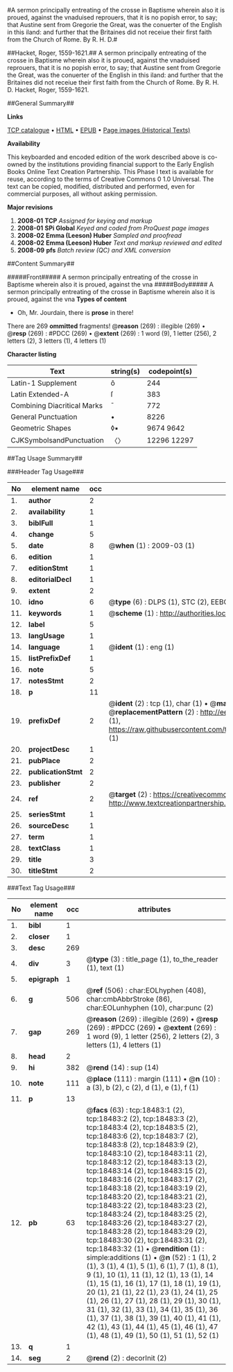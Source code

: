 #A sermon principally entreating of the crosse in Baptisme wherein also it is proued, against the vnaduised reprouers, that it is no popish error, to say; that Austine sent from Gregorie the Great, was the conuerter of the English in this iland: and further that the Britaines did not receiue their first faith from the Church of Rome. By R. H. D.#

##Hacket, Roger, 1559-1621.##
A sermon principally entreating of the crosse in Baptisme wherein also it is proued, against the vnaduised reprouers, that it is no popish error, to say; that Austine sent from Gregorie the Great, was the conuerter of the English in this iland: and further that the Britaines did not receiue their first faith from the Church of Rome. By R. H. D.
Hacket, Roger, 1559-1621.

##General Summary##

**Links**

[TCP catalogue](http://www.ota.ox.ac.uk/tcp/)  • 
[HTML](http://tei.it.ox.ac.uk/tcp/Texts-HTML/free/A02/A02461.html)  • 
[EPUB](http://tei.it.ox.ac.uk/tcp/Texts-EPUB/free/A02/A02461.epub) • 
[Page images (Historical Texts)](https://data.historicaltexts.jisc.ac.uk/view?pubId=eebo-99853115e&pageId=eebo-99853115e-18483-1)

**Availability**

This keyboarded and encoded edition of the
	       work described above is co-owned by the institutions
	       providing financial support to the Early English Books
	       Online Text Creation Partnership. This Phase I text is
	       available for reuse, according to the terms of Creative
	       Commons 0 1.0 Universal. The text can be copied,
	       modified, distributed and performed, even for
	       commercial purposes, all without asking permission.

**Major revisions**

1. __2008-01__ __TCP__ *Assigned for keying and markup*
1. __2008-01__ __SPi Global__ *Keyed and coded from ProQuest page images*
1. __2008-02__ __Emma (Leeson) Huber__ *Sampled and proofread*
1. __2008-02__ __Emma (Leeson) Huber__ *Text and markup reviewed and edited*
1. __2008-09__ __pfs__ *Batch review (QC) and XML conversion*

##Content Summary##

#####Front#####
A sermon principally entreating of the crosse in Baptisme wherein also it is proued, against the vna
#####Body#####
A sermon principally entreating of the crosse in Baptisme wherein also it is proued, against the vna
**Types of content**

  * Oh, Mr. Jourdain, there is **prose** in there!

There are 269 **ommitted** fragments! 
 @__reason__ (269) : illegible (269)  •  @__resp__ (269) : #PDCC (269)  •  @__extent__ (269) : 1 word (9), 1 letter (256), 2 letters (2), 3 letters (1), 4 letters (1)

**Character listing**


|Text|string(s)|codepoint(s)|
|---|---|---|
|Latin-1 Supplement|ô|244|
|Latin Extended-A|ſ|383|
|Combining             Diacritical Marks|̄|772|
|General Punctuation|•|8226|
|Geometric Shapes|◊▪|9674 9642|
|CJKSymbolsandPunctuation|〈〉|12296 12297|

##Tag Usage Summary##

###Header Tag Usage###

|No|element name|occ|attributes|
|---|---|---|---|
|1.|__author__|2||
|2.|__availability__|1||
|3.|__biblFull__|1||
|4.|__change__|5||
|5.|__date__|8| @__when__ (1) : 2009-03 (1)|
|6.|__edition__|1||
|7.|__editionStmt__|1||
|8.|__editorialDecl__|1||
|9.|__extent__|2||
|10.|__idno__|6| @__type__ (6) : DLPS (1), STC (2), EEBO-CITATION (1), PROQUEST (1), VID (1)|
|11.|__keywords__|1| @__scheme__ (1) : http://authorities.loc.gov/ (1)|
|12.|__label__|5||
|13.|__langUsage__|1||
|14.|__language__|1| @__ident__ (1) : eng (1)|
|15.|__listPrefixDef__|1||
|16.|__note__|5||
|17.|__notesStmt__|2||
|18.|__p__|11||
|19.|__prefixDef__|2| @__ident__ (2) : tcp (1), char (1)  •  @__matchPattern__ (2) : ([0-9\-]+):([0-9IVX]+) (1), (.+) (1)  •  @__replacementPattern__ (2) : http://eebo.chadwyck.com/downloadtiff?vid=$1&page=$2 (1), https://raw.githubusercontent.com/textcreationpartnership/Texts/master/tcpchars.xml#$1 (1)|
|20.|__projectDesc__|1||
|21.|__pubPlace__|2||
|22.|__publicationStmt__|2||
|23.|__publisher__|2||
|24.|__ref__|2| @__target__ (2) : https://creativecommons.org/publicdomain/zero/1.0/ (1), http://www.textcreationpartnership.org/docs/. (1)|
|25.|__seriesStmt__|1||
|26.|__sourceDesc__|1||
|27.|__term__|1||
|28.|__textClass__|1||
|29.|__title__|3||
|30.|__titleStmt__|2||


###Text Tag Usage###

|No|element name|occ|attributes|
|---|---|---|---|
|1.|__bibl__|1||
|2.|__closer__|1||
|3.|__desc__|269||
|4.|__div__|3| @__type__ (3) : title_page (1), to_the_reader (1), text (1)|
|5.|__epigraph__|1||
|6.|__g__|506| @__ref__ (506) : char:EOLhyphen (408), char:cmbAbbrStroke (86), char:EOLunhyphen (10), char:punc (2)|
|7.|__gap__|269| @__reason__ (269) : illegible (269)  •  @__resp__ (269) : #PDCC (269)  •  @__extent__ (269) : 1 word (9), 1 letter (256), 2 letters (2), 3 letters (1), 4 letters (1)|
|8.|__head__|2||
|9.|__hi__|382| @__rend__ (14) : sup (14)|
|10.|__note__|111| @__place__ (111) : margin (111)  •  @__n__ (10) : a (3), b (2), c (2), d (1), e (1), f (1)|
|11.|__p__|13||
|12.|__pb__|63| @__facs__ (63) : tcp:18483:1 (2), tcp:18483:2 (2), tcp:18483:3 (2), tcp:18483:4 (2), tcp:18483:5 (2), tcp:18483:6 (2), tcp:18483:7 (2), tcp:18483:8 (2), tcp:18483:9 (2), tcp:18483:10 (2), tcp:18483:11 (2), tcp:18483:12 (2), tcp:18483:13 (2), tcp:18483:14 (2), tcp:18483:15 (2), tcp:18483:16 (2), tcp:18483:17 (2), tcp:18483:18 (2), tcp:18483:19 (2), tcp:18483:20 (2), tcp:18483:21 (2), tcp:18483:22 (2), tcp:18483:23 (2), tcp:18483:24 (2), tcp:18483:25 (2), tcp:18483:26 (2), tcp:18483:27 (2), tcp:18483:28 (2), tcp:18483:29 (2), tcp:18483:30 (2), tcp:18483:31 (2), tcp:18483:32 (1)  •  @__rendition__ (1) : simple:additions (1)  •  @__n__ (52) : 1 (1), 2 (1), 3 (1), 4 (1), 5 (1), 6 (1), 7 (1), 8 (1), 9 (1), 10 (1), 11 (1), 12 (1), 13 (1), 14 (1), 15 (1), 16 (1), 17 (1), 18 (1), 19 (1), 20 (1), 21 (1), 22 (1), 23 (1), 24 (1), 25 (1), 26 (1), 27 (1), 28 (1), 29 (1), 30 (1), 31 (1), 32 (1), 33 (1), 34 (1), 35 (1), 36 (1), 37 (1), 38 (1), 39 (1), 40 (1), 41 (1), 42 (1), 43 (1), 44 (1), 45 (1), 46 (1), 47 (1), 48 (1), 49 (1), 50 (1), 51 (1), 52 (1)|
|13.|__q__|1||
|14.|__seg__|2| @__rend__ (2) : decorInit (2)|
